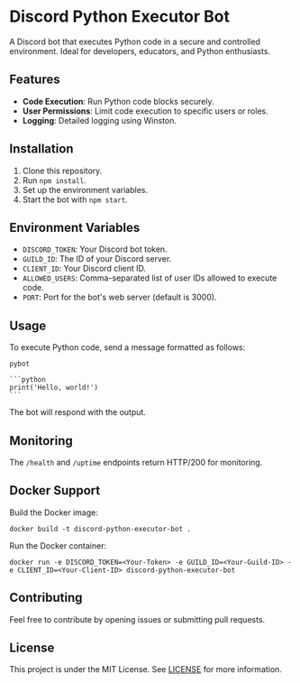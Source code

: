 # Discord Python Executor Bot

A Discord bot that executes Python code in a secure and controlled environment. Ideal for developers, educators, and Python enthusiasts.

## Features

- **Code Execution**: Run Python code blocks securely.
- **User Permissions**: Limit code execution to specific users or roles.
- **Logging**: Detailed logging using Winston.

## Installation

1. Clone this repository.
2. Run `npm install`.
3. Set up the environment variables.
4. Start the bot with `npm start`.

## Environment Variables

- `DISCORD_TOKEN`: Your Discord bot token.
- `GUILD_ID`: The ID of your Discord server.
- `CLIENT_ID`: Your Discord client ID.
- `ALLOWED_USERS`: Comma-separated list of user IDs allowed to execute code.
- `PORT`: Port for the bot's web server (default is 3000).

## Usage

To execute Python code, send a message formatted as follows:


````
pybot

```python
print('Hello, world!')
```
````


The bot will respond with the output.

## Monitoring

The `/health` and `/uptime` endpoints return HTTP/200 for monitoring.

## Docker Support

Build the Docker image:

```
docker build -t discord-python-executor-bot .
```

Run the Docker container:

```
docker run -e DISCORD_TOKEN=<Your-Token> -e GUILD_ID=<Your-Guild-ID> -e CLIENT_ID=<Your-Client-ID> discord-python-executor-bot
```

## Contributing

Feel free to contribute by opening issues or submitting pull requests.

## License

This project is under the MIT License. See [LICENSE](LICENSE) for more information.

